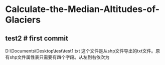 # Calculate-the-Median-Altitudes-of-Glaciers
test2 # first commit
---
D:\\Documents\Desktop\test\test1.txt 这个文件是从shp文件导出的txt文件。原有shp文件属性表只需要有四个字段。从左到右依次为
